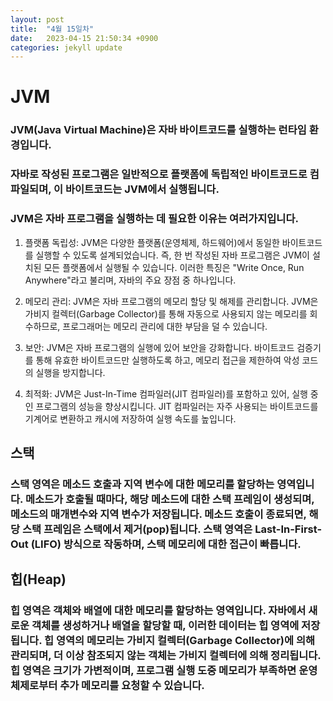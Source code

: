 ```yaml
---
layout: post
title:  "4월 15일차"
date:   2023-04-15 21:50:34 +0900
categories: jekyll update
---
```


JVM
=============================
### JVM(Java Virtual Machine)은 자바 바이트코드를 실행하는 런타임 환경입니다.
### 자바로 작성된 프로그램은 일반적으로 플랫폼에 독립적인 바이트코드로 컴파일되며, 이 바이트코드는 JVM에서 실행됩니다.
###  JVM은 자바 프로그램을 실행하는 데 필요한 이유는 여러가지입니다.

1. 플랫폼 독립성: JVM은 다양한 플랫폼(운영체제, 하드웨어)에서 동일한 바이트코드를 실행할 수 있도록 설계되었습니다. 즉, 한 번 작성된 자바 프로그램은 JVM이 설치된 모든 플랫폼에서 실행될 수 있습니다. 이러한 특징은 "Write Once, Run Anywhere"라고 불리며, 자바의 주요 장점 중 하나입니다.

2. 메모리 관리: JVM은 자바 프로그램의 메모리 할당 및 해제를 관리합니다. JVM은 가비지 컬렉터(Garbage Collector)를 통해 자동으로 사용되지 않는 메모리를 회수하므로, 프로그래머는 메모리 관리에 대한 부담을 덜 수 있습니다.

3. 보안: JVM은 자바 프로그램의 실행에 있어 보안을 강화합니다. 바이트코드 검증기를 통해 유효한 바이트코드만 실행하도록 하고, 메모리 접근을 제한하여 악성 코드의 실행을 방지합니다.

4. 최적화: JVM은 Just-In-Time 컴파일러(JIT 컴파일러)를 포함하고 있어, 실행 중인 프로그램의 성능을 향상시킵니다. JIT 컴파일러는 자주 사용되는 바이트코드를 기계어로 변환하고 캐시에 저장하여 실행 속도를 높입니다.

## 스택

### 스택 영역은 메소드 호출과 지역 변수에 대한 메모리를 할당하는 영역입니다. 메소드가 호출될 때마다, 해당 메소드에 대한 스택 프레임이 생성되며, 메소드의 매개변수와 지역 변수가 저장됩니다. 메소드 호출이 종료되면, 해당 스택 프레임은 스택에서 제거(pop)됩니다. 스택 영역은 Last-In-First-Out (LIFO) 방식으로 작동하며, 스택 메모리에 대한 접근이 빠릅니다.

## 힙(Heap)

### 힙 영역은 객체와 배열에 대한 메모리를 할당하는 영역입니다. 자바에서 새로운 객체를 생성하거나 배열을 할당할 때, 이러한 데이터는 힙 영역에 저장됩니다. 힙 영역의 메모리는 가비지 컬렉터(Garbage Collector)에 의해 관리되며, 더 이상 참조되지 않는 객체는 가비지 컬렉터에 의해 정리됩니다. 힙 영역은 크기가 가변적이며, 프로그램 실행 도중 메모리가 부족하면 운영체제로부터 추가 메모리를 요청할 수 있습니다.